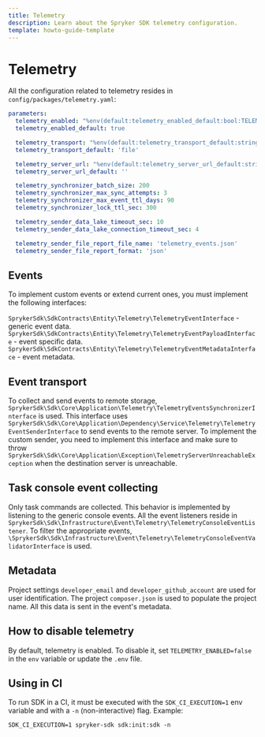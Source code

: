 ```yaml
---
title: Telemetry
description: Learn about the Spryker SDK telemetry configuration. 
template: howto-guide-template
---
```

# Telemetry

All the configuration related to telemetry resides in `config/packages/telemetry.yaml`:

```yaml
parameters:
  telemetry_enabled: "%env(default:telemetry_enabled_default:bool:TELEMETRY_ENABLED)%"
  telemetry_enabled_default: true

  telemetry_transport: "%env(default:telemetry_transport_default:string:TELEMETRY_TRANSPORT)%"
  telemetry_transport_default: 'file'

  telemetry_server_url: "%env(default:telemetry_server_url_default:string:TELEMETRY_SERVER_URL)%"
  telemetry_server_url_default: ''

  telemetry_synchronizer_batch_size: 200
  telemetry_synchronizer_max_sync_attempts: 3
  telemetry_synchronizer_max_event_ttl_days: 90
  telemetry_synchronizer_lock_ttl_sec: 300

  telemetry_sender_data_lake_timeout_sec: 10
  telemetry_sender_data_lake_connection_timeout_sec: 4

  telemetry_sender_file_report_file_name: 'telemetry_events.json'
  telemetry_sender_file_report_format: 'json'
```

## Events
To implement custom events or extend current ones, you must implement the following interfaces:

`SprykerSdk\SdkContracts\Entity\Telemetry\TelemetryEventInterface` - generic event data.
`SprykerSdk\SdkContracts\Entity\Telemetry\TelemetryEventPayloadInterface` - event specific data.
`SprykerSdk\SdkContracts\Entity\Telemetry\TelemetryEventMetadataInterface` - event metadata.

## Event transport
To collect and send events to remote storage, `SprykerSdk\Sdk\Core\Application\Telemetry\TelemetryEventsSynchronizerInterface` is used.
This interface uses `SprykerSdk\Sdk\Core\Application\Dependency\Service\Telemetry\TelemetryEventSenderInterface` to send events to the remote server.
To implement the custom sender, you need to implement this interface and make sure to throw `SprykerSdk\Sdk\Core\Application\Exception\TelemetryServerUnreachableException` when the destination server is unreachable.

## Task console event collecting
Only task commands are collected. This behavior is implemented by listening to the generic console events.
All the event listeners reside in `SprykerSdk\Sdk\Infrastructure\Event\Telemetry\TelemetryConsoleEventListener`.
To filter the appropriate events, `\SprykerSdk\Sdk\Infrastructure\Event\Telemetry\TelemetryConsoleEventValidatorInterface` is used.

## Metadata
Project settings `developer_email` and `developer_github_account` are used for user identification.
The project `composer.json` is used to populate the project name. All this data is sent in the event's metadata.

## How to disable telemetry
By default, telemetry is enabled. To disable it, set `TELEMETRY_ENABLED=false` in the `env` variable or update the `.env` file.

## Using in CI
To run SDK in a CI, it must be executed with the `SDK_CI_EXECUTION=1` env variable and with a `-n` (non-interactive) flag.
Example:

```shell
SDK_CI_EXECUTION=1 spryker-sdk sdk:init:sdk -n
```

